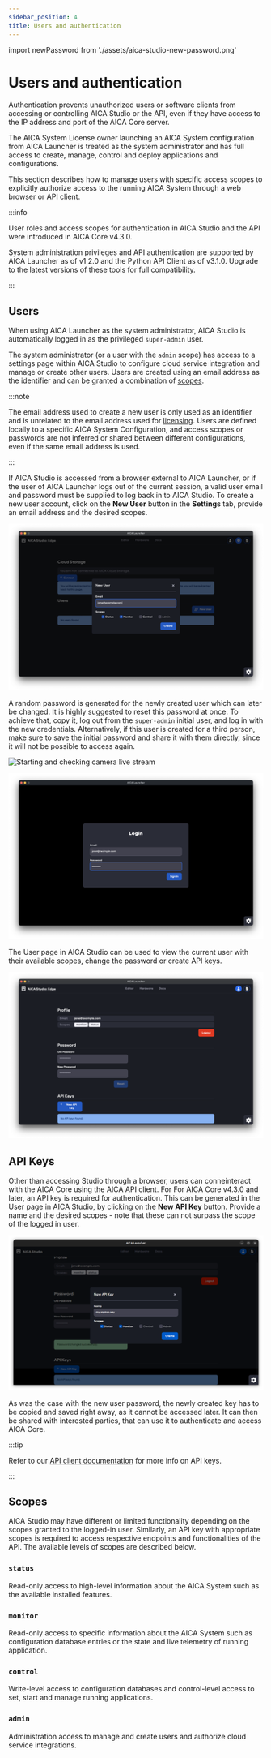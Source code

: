 ```yaml
---
sidebar_position: 4
title: Users and authentication
---
```


import newPassword from './assets/aica-studio-new-password.png'

# Users and authentication

Authentication prevents unauthorized users or software clients from accessing or controlling AICA Studio or the API,
even if they have access to the IP address and port of the AICA Core server.

The AICA System License owner launching an AICA System configuration from AICA Launcher is treated as the system
administrator and has full access to create, manage, control and deploy applications and configurations.

This section describes how to manage users with specific access scopes to explicitly authorize access to the running
AICA System through a web browser or API client.

:::info

User roles and access scopes for authentication in AICA Studio and the API were introduced in AICA Core v4.3.0.

System administration privileges and API authentication are supported by AICA Launcher as of v1.2.0 and the Python API
Client as of v3.1.0. Upgrade to the latest versions of these tools for full compatibility.

:::

## Users

When using AICA Launcher as the system administrator, AICA Studio is automatically logged in as the privileged
`super-admin` user.

The system administrator (or a user with the `admin` scope) has access to a settings page within AICA Studio to
configure cloud service integration and manage or create other users. Users are created using an email address as the
identifier and can be granted a combination of [scopes](#scopes).

:::note

The email address used to create a new user is only used as an identifier and is unrelated to the email address used for
[licensing](installation/licensing.md). Users are defined locally to a specific AICA System Configuration, and access
scopes or passwords are not inferred or shared between different configurations, even if the same email address is used.

:::

If AICA Studio is accessed from a browser external to AICA Launcher, or if the user of AICA Launcher logs out of the
current session, a valid user email and password must be supplied to log back in to AICA Studio. To create a new user
account, click on the **New User** button in the **Settings** tab, provide an email address and the desired scopes.

![aica-studio-create-user](assets/aica-studio-create-user.png)

A random password is generated for the newly created user which can later be changed. It is highly suggested to reset
this password at once. To achieve that, copy it, log out from the `super-admin` initial user, and log in with the new
credentials. Alternatively, if this user is created for a third person, make sure to save the initial password and share
it with them directly, since it will not be possible to access again.

<div class="text--center">
  <img src={newPassword} alt="Starting and checking camera live stream" width="300"/>
</div>

![aica-studio-user-login](assets/aica-studio-user-login.png)

The User page in AICA Studio can be used to view the current user with their available scopes, change the password or
create API keys.

![aica-studio-other-user](assets/aica-studio-other-user.png)

## API Keys

Other than accessing Studio through a browser, users can conneinteract with the AICA Core using the AICA API client. For
For AICA Core v4.3.0 and later, an API key is required for authentication. This can be generated in the User page in AICA Studio,
by clicking on the **New API Key** button. Provide a name and the desired scopes - note that these can not surpass the scope of the logged
in user. 

![aica-studio-new-key](assets/aica-studio-new-api-key.png)

As was the case with the new user password, the newly created key has to be copied and saved right away, as it cannot be accessed later.
It can then be shared with interested parties, that can use it to authenticate and access AICA Core. 

:::tip

Refer to our [API client documentation](https://pypi.org/project/aica-api/) for more info on API keys.

:::

## Scopes

AICA Studio may have different or limited functionality depending on the scopes granted to the logged-in user.
Similarly, an API key with appropriate scopes is required to access respective endpoints and functionalities of the API.
The available levels of scopes are described below.

### `status`

Read-only access to high-level information about the AICA System such as the available installed features.

### `monitor`

Read-only access to specific information about the AICA System such as configuration database entries or the state and
live telemetry of running application.

### `control`

Write-level access to configuration databases and control-level access to set, start and manage running applications.

### `admin`

Administration access to manage and create users and authorize cloud service integrations.
